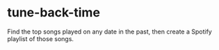 # tune-back-time
Find the top songs played on any date in the past, then create a Spotify playlist of those songs.
